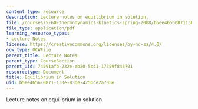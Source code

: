```yaml
---
content_type: resource
description: Lecture notes on equilibrium in solution.
file: /courses/5-60-thermodynamics-kinetics-spring-2008/b5ee46560871130e83de4256ce2a703e_5_60_lecture16.pdf
file_type: application/pdf
learning_resource_types:
- Lecture Notes
license: https://creativecommons.org/licenses/by-nc-sa/4.0/
ocw_type: OCWFile
parent_title: Lecture Notes
parent_type: CourseSection
parent_uid: 74591afb-232e-eb20-5c41-17359f843701
resourcetype: Document
title: Equilibrium in Solution
uid: b5ee4656-0871-130e-83de-4256ce2a703e
---
```

Lecture notes on equilibrium in solution.